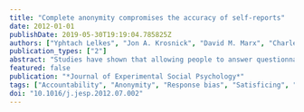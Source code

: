 ```yaml
---
title: "Complete anonymity compromises the accuracy of self-reports"
date: 2012-01-01
publishDate: 2019-05-30T19:19:04.785825Z
authors: ["Yphtach Lelkes", "Jon A. Krosnick", "David M. Marx", "Charles M. Judd", "Bernadette Park"]
publication_types: ["2"]
abstract: "Studies have shown that allowing people to answer questionnaires completely anonymously yields more reports of socially inappropriate attitudes, beliefs, and behaviors, and researchers have often assumed that this is evidence of increased honesty. But such evidence does not demonstrate that reports gathered under completely anonymous conditions are more accurate. Although complete anonymity may decrease a person's motivation to distort reports in socially desirable directions, complete anonymity may also decrease accountability, thereby decreasing motivation to answer thoughtfully and precisely. Three studies reported in this paper demonstrate that allowing college student participants to answer questions completely anonymously sometimes increased reports of socially undesirable attributes, but consistently reduced reporting accuracy and increased survey satisficing. These studies suggest that complete anonymity may compromise measurement accuracy rather than improve it. © 2012."
featured: false
publication: "*Journal of Experimental Social Psychology*"
tags: ["Accountability", "Anonymity", "Response bias", "Satisficing", "Social Desirability", "mypubs"]
doi: "10.1016/j.jesp.2012.07.002"
---
```


